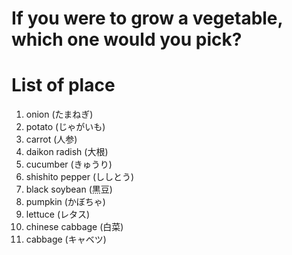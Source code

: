 # If you were to grow a vegetable, which one would you pick?

# List of place
1. onion (たまねぎ)
2. potato (じゃがいも)
3. carrot (人参)
4. daikon radish (大根)
5. cucumber (きゅうり)
6. shishito pepper (ししとう)
7. black soybean (黒豆)
8. pumpkin (かぼちゃ)
9. lettuce (レタス)
10. chinese cabbage (白菜)
11. cabbage (キャベツ)
